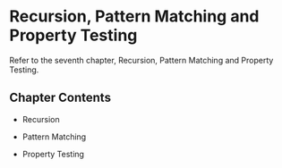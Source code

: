 # Recursion, Pattern Matching and Property Testing

Refer to the seventh chapter, Recursion, Pattern Matching and Property Testing.

## Chapter Contents

- Recursion

- Pattern Matching

- Property Testing
